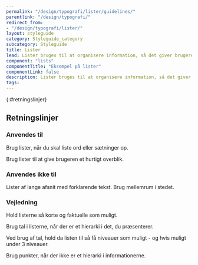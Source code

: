 ```yaml
---
permalink: "/design/typografi/lister/guidelines/"
parentlink: "/design/typografi/"
redirect_from:
- "/design/typografi/lister/"
layout: styleguide
category: Styleguide_category
subcategory: Styleguide
title: Lister
lead: Lister bruges til at organisere information, så det giver brugeren overblik.
component: "lists"
componentTitle: "Eksempel på lister"
componentLink: false
description: Lister bruges til at organisere information, så det giver brugeren overblik.
tags:
---
```


{:#retningslinjer}
## Retningslinjer

### Anvendes til

Brug lister, når du skal liste ord eller sætninger op.

Brug lister til at give brugeren et hurtigt overblik.

### Anvendes ikke til

Lister af lange afsnit med forklarende tekst. Brug mellemrum i stedet.

### Vejledning

Hold listerne så korte og faktuelle som muligt.

Brug tal i listerne, når der er et hierarki i det, du præsenterer.

Ved brug af tal, hold da listen til så få niveauer som muligt - og hvis muligt under 3 niveauer.

Brug punkter, når der ikke er et hierarki i informationerne.

